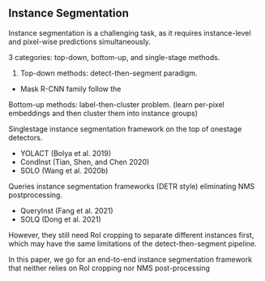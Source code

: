 ## Instance Segmentation

Instance segmentation is a challenging task, as it requires instance-level and pixel-wise predictions simultaneously.

3 categories: top-down, bottom-up, and single-stage methods.

1. Top-down methods: detect-then-segment paradigm.
- Mask R-CNN family follow the 

Bottom-up methods: label-then-cluster problem. (learn per-pixel embeddings and then cluster them into instance groups)

Singlestage instance segmentation framework on the top of onestage detectors.
- YOLACT (Bolya et al. 2019)
- CondInst (Tian, Shen, and Chen 2020)
- SOLO (Wang et al. 2020b) 

Queries instance segmentation frameworks (DETR style) eliminating NMS postprocessing.
- QueryInst (Fang et al. 2021)
- SOLQ (Dong et al. 2021)

However, they still need RoI cropping to separate different instances first, which may have the same limitations of the detect-then-segment pipeline.


In this paper, we
go for an end-to-end instance segmentation framework that
neither relies on RoI cropping nor NMS post-processing